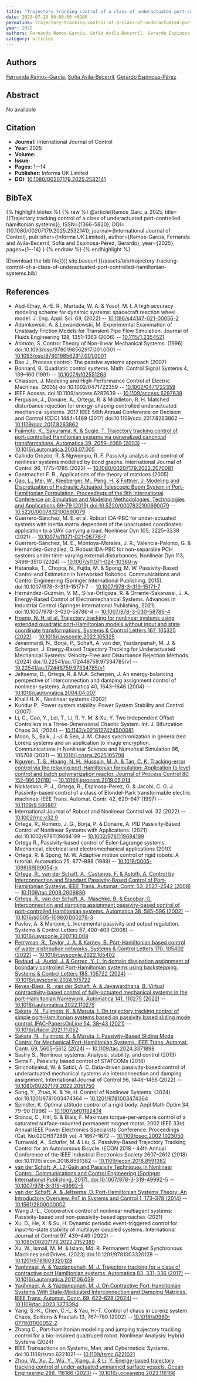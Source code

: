 ```yaml
---
title: "Trajectory tracking control of a class of underactuated port-controlled hamiltonian systems"
date: 2025-07-28 00:00:00 +0100
permalink: trajectory-tracking-control-of-a-class-of-underactuated-port-controlled-hamiltonian-systems
year: 2025
authors: Fernanda Ramos-García, Sofía Avila-Becerril, Gerardo Espinosa-Pérez
category: articles
---
```

 
## Authors
[Fernanda Ramos-García](authors/fernanda-ramos-garcia), [Sofía Avila-Becerril](authors/sofia-avila-becerril), [Gerardo Espinosa-Pérez](authors/gerardo-espinosa-perez)
 
## Abstract
No  available
 
## Citation
- **Journal:** International Journal of Control
- **Year:** 2025
- **Volume:** 
- **Issue:** 
- **Pages:** 1--14
- **Publisher:** Informa UK Limited
- **DOI:** [10.1080/00207179.2025.2532141](https://doi.org/10.1080/00207179.2025.2532141)
 
## BibTeX
{% highlight bibtex %}
{% raw %}
@article{Ramos_Garc_a_2025,
  title={{Trajectory tracking control of a class of underactuated port-controlled hamiltonian systems}},
  ISSN={1366-5820},
  DOI={10.1080/00207179.2025.2532141},
  journal={International Journal of Control},
  publisher={Informa UK Limited},
  author={Ramos-García, Fernanda and Avila-Becerril, Sofía and Espinosa-Pérez, Gerardo},
  year={2025},
  pages={1--14}
}
{% endraw %}
{% endhighlight %}
 
[Download the bib file]({{ site.baseurl }}/assets/bib/trajectory-tracking-control-of-a-class-of-underactuated-port-controlled-hamiltonian-systems.bib)
 
## References
- Abd-Elhay, A.-E. R., Murtada, W. A. & Yosof, M. I. A high accuracy modeling scheme for dynamic systems: spacecraft reaction wheel model. J. Eng. Appl. Sci. 69, (2022) -- [10.1186/s44147-021-00056-2](https://doi.org/10.1186/s44147-021-00056-2)
- Adamkowski, A. & Lewandowski, M. Experimental Examination of Unsteady Friction Models for Transient Pipe Flow Simulation. Journal of Fluids Engineering 128, 1351–1363 (2006) -- [10.1115/1.2354521](https://doi.org/10.1115/1.2354521)
- Arimoto, S. Control Theory of Non-linear Mechanical Systems. (1996) doi:10.1093/oso/9780198562917.001.0001 -- [10.1093/oso/9780198562917.001.0001](https://doi.org/10.1093/oso/9780198562917.001.0001)
- Bao J., Process control: The passive systems approach (2007)
- Bonnard, B. Quadratic control systems. Math. Control Signal Systems 4, 139–160 (1991) -- [10.1007/bf02551263](https://doi.org/10.1007/bf02551263)
- Chiasson, J. Modeling and High‐Performance Control of Electric Machines. (2005) doi:10.1002/0471722359 -- [10.1002/0471722359](https://doi.org/10.1002/0471722359)
- IEEE Access. doi:10.1109/access.6287639 -- [10.1109/access.6287639](https://doi.org/10.1109/access.6287639)
- Ferguson, J., Donaire, A., Ortega, R. & Middleton, R. H. Matched disturbance rejection for energy-shaping controlled underactuated mechanical systems. 2017 IEEE 56th Annual Conference on Decision and Control (CDC) 1484–1489 (2017) doi:10.1109/cdc.2017.8263862 -- [10.1109/cdc.2017.8263862](https://doi.org/10.1109/cdc.2017.8263862)
- [Fujimoto, K., Sakurama, K. & Sugie, T. Trajectory tracking control of port-controlled Hamiltonian systems via generalized canonical transformations. Automatica 39, 2059–2069 (2003)](trajectory-tracking-control-of-port-controlled-hamiltonian-systems-via-generalized-canonical-transformations) -- [10.1016/j.automatica.2003.07.005](https://doi.org/10.1016/j.automatica.2003.07.005)
- Galindo Orozco, R. & Ngwompo, R. F. Passivity analysis and control of nonlinear systems modelled by bond graphs. International Journal of Control 96, 1775–1785 (2022) -- [10.1080/00207179.2022.2070081](https://doi.org/10.1080/00207179.2022.2070081)
- Gantmacher F. R., Applications of the theory of matrices (2005)
- [Gao, L., Mei, W., Kleeberger, M., Peng, H. & Fottner, J. Modeling and Discretization of Hydraulic Actuated Telescopic Boom System in Port-Hamiltonian Formulation. Proceedings of the 9th International Conference on Simulation and Modeling Methodologies, Technologies and Applications 69–79 (2019) doi:10.5220/0007832100690079](modeling-and-discretization-of-hydraulic-actuated-telescopic-boom-system-in-port-hamiltonian-formulation) -- [10.5220/0007832100690079](https://doi.org/10.5220/0007832100690079)
- Guerrero-Sánchez, M. E. et al. Robust IDA-PBC for under-actuated systems with inertia matrix dependent of the unactuated coordinates: application to a UAV carrying a load. Nonlinear Dyn 105, 3225–3238 (2021) -- [10.1007/s11071-021-06776-7](https://doi.org/10.1007/s11071-021-06776-7)
- Guerrero-Sánchez, M. E., Montoya-Morales, J. R., Valencia-Palomo, G. & Hernández-González, O. Robust IDA-PBC for non-separable PCH systems under time-varying external disturbances. Nonlinear Dyn 113, 3499–3510 (2024) -- [10.1007/s11071-024-10380-w](https://doi.org/10.1007/s11071-024-10380-w)
- Hatanaka, T., Chopra, N., Fujita, M. & Spong, M. W. Passivity-Based Control and Estimation in Networked Robotics. Communications and Control Engineering (Springer International Publishing, 2015). doi:10.1007/978-3-319-15171-7 -- [10.1007/978-3-319-15171-7](https://doi.org/10.1007/978-3-319-15171-7)
- Hernández-Guzmán, V. M., Silva-Ortigoza, R. & Orrante-Sakanassi, J. A. Energy-Based Control of Electromechanical Systems. Advances in Industrial Control (Springer International Publishing, 2021). doi:10.1007/978-3-030-58786-4 -- [10.1007/978-3-030-58786-4](https://doi.org/10.1007/978-3-030-58786-4)
- [Hoang, N. H. et al. Trajectory tracking for nonlinear systems using extended quadratic port-Hamiltonian models without input and state coordinate transformations. Systems &amp; Control Letters 167, 105325 (2022)](trajectory-tracking-for-nonlinear-systems-using-extended-quadratic-port-hamiltonian-models-without-input-and-state-coordinate-transformations) -- [10.1016/j.sysconle.2022.105325](https://doi.org/10.1016/j.sysconle.2022.105325)
- Javanmardi, N., Borja, P., Schaft, A. van der, Yazdanpanah, M. J. & Scherpen, J. Energy-Based Trajectory Tracking for Underactuated Mechanical Systems: Velocity-Free and Disturbance Rejection Methods. (2024) doi:10.22541/au.172448759.97334785/v1 -- [10.22541/au.172448759.97334785/v1](https://doi.org/10.22541/au.172448759.97334785/v1)
- Jeltsema, D., Ortega, R. & M.A. Scherpen, J. An energy-balancing perspective of interconnection and damping assignment control of nonlinear systems. Automatica 40, 1643–1646 (2004) -- [10.1016/j.automatica.2004.04.007](https://doi.org/10.1016/j.automatica.2004.04.007)
- Khalil H. K., Nonlinear systems (2002)
- Kundur P., Power system stability. Power System Stability and Control (2007)
- Li, C., Gao, Y., Lei, T., Li, R. Y. M. & Xu, Y. Two Independent Offset Controllers in a Three-Dimensional Chaotic System. Int. J. Bifurcation Chaos 34, (2024) -- [10.1142/s0218127424500081](https://doi.org/10.1142/s0218127424500081)
- Moon, S., Baik, J.-J. & Seo, J. M. Chaos synchronization in generalized Lorenz systems and an application to image encryption. Communications in Nonlinear Science and Numerical Simulation 96, 105708 (2021) -- [10.1016/j.cnsns.2021.105708](https://doi.org/10.1016/j.cnsns.2021.105708)
- [Nguyen, T. S., Hoang, N. H., Hussain, M. A. & Tan, C. K. Tracking-error control via the relaxing port-Hamiltonian formulation: Application to level control and batch polymerization reactor. Journal of Process Control 80, 152–166 (2019)](tracking-error-control-via-the-relaxing-port-hamiltonian-formulation-application-to-level-control-and-batch-polymerization-reactor) -- [10.1016/j.jprocont.2019.05.014](https://doi.org/10.1016/j.jprocont.2019.05.014)
- Nicklasson, P. J., Ortega, R., Espinosa-Perez, G. & Jacobi, C. G. J. Passivity-based control of a class of Blondel-Park transformable electric machines. IEEE Trans. Automat. Contr. 42, 629–647 (1997) -- [10.1109/9.580867](https://doi.org/10.1109/9.580867)
- International Journal of Robust and Nonlinear Control vol. 32 (2022) -- [10.1002/rnc.v32.9](https://doi.org/10.1002/rnc.v32.9)
- Ortega, R., Romero, J. G., Borja, P. & Donaire, A. PID Passivity‐Based Control of Nonlinear Systems with Applications. (2021) doi:10.1002/9781119694199 -- [10.1002/9781119694199](https://doi.org/10.1002/9781119694199)
- Ortega R., Passivity-based control of Euler-Lagrange systems: Mechanical, electrical and electromechanical applications (2010)
- Ortega, R. & Spong, M. W. Adaptive motion control of rigid robots: A tutorial. Automatica 25, 877–888 (1989) -- [10.1016/0005-1098(89)90054-x](https://doi.org/10.1016/0005-1098(89)90054-x)
- [Ortega, R., van der Schaft, A., Castanos, F. & Astolfi, A. Control by Interconnection and Standard Passivity-Based Control of Port-Hamiltonian Systems. IEEE Trans. Automat. Contr. 53, 2527–2542 (2008)](control-by-interconnection-and-standard-passivity-based-control-of-port-hamiltonian-systems) -- [10.1109/tac.2008.2006930](https://doi.org/10.1109/tac.2008.2006930)
- [Ortega, R., van der Schaft, A., Maschke, B. & Escobar, G. Interconnection and damping assignment passivity-based control of port-controlled Hamiltonian systems. Automatica 38, 585–596 (2002)](interconnection-and-damping-assignment-passivity-based-control-of-port-controlled-hamiltonian-systems) -- [10.1016/s0005-1098(01)00278-3](https://doi.org/10.1016/s0005-1098(01)00278-3)
- Pavlov, A. & Marconi, L. Incremental passivity and output regulation. Systems &amp; Control Letters 57, 400–409 (2008) -- [10.1016/j.sysconle.2007.10.008](https://doi.org/10.1016/j.sysconle.2007.10.008)
- [Perryman, R., Taylor, J. A. & Karney, B. Port-Hamiltonian based control of water distribution networks. Systems &amp; Control Letters 170, 105402 (2022)](port-hamiltonian-based-control-of-water-distribution-networks) -- [10.1016/j.sysconle.2022.105402](https://doi.org/10.1016/j.sysconle.2022.105402)
- [Redaud, J., Auriol, J. & Gorrec, Y. L. In domain dissipation assignment of boundary controlled Port-Hamiltonian systems using backstepping. Systems &amp; Control Letters 185, 105722 (2024)](in-domain-dissipation-assignment-of-boundary-controlled-port-hamiltonian-systems-using-backstepping) -- [10.1016/j.sysconle.2024.105722](https://doi.org/10.1016/j.sysconle.2024.105722)
- [Reyes-Báez, R., van der Schaft, A. & Jayawardhana, B. Virtual contractivity-based control of fully-actuated mechanical systems in the port-Hamiltonian framework. Automatica 141, 110275 (2022)](virtual-contractivity-based-control-of-fully-actuated-mechanical-systems-in-the-port-hamiltonian-framework) -- [10.1016/j.automatica.2022.110275](https://doi.org/10.1016/j.automatica.2022.110275)
- [Sakata, N., Fujimoto, K. & Maruta, I. On trajectory tracking control of simple port-Hamiltonian systems based on passivity based sliding mode control. IFAC-PapersOnLine 54, 38–43 (2021)](on-trajectory-tracking-control-of-simple-port-hamiltonian-systems-based-on-passivity-based-sliding-mode-control) -- [10.1016/j.ifacol.2021.11.052](https://doi.org/10.1016/j.ifacol.2021.11.052)
- [Sakata, N., Fujimoto, K. & Maruta, I. Passivity-Based Sliding Mode Control for Mechanical Port-Hamiltonian Systems. IEEE Trans. Automat. Contr. 69, 5605–5612 (2024)](passivity-based-sliding-mode-control-for-mechanical-port-hamiltonian-systems) -- [10.1109/tac.2024.3371898](https://doi.org/10.1109/tac.2024.3371898)
- Sastry S., Nonlinear systems: Analysis, stability, and control (2013)
- Serra F., Passivity based control of STATCOMs (2014)
- Sirichotiyakul, W. & Satici, A. C. Data-driven passivity-based control of underactuated mechanical systems via interconnection and damping assignment. International Journal of Control 96, 1448–1456 (2022) -- [10.1080/00207179.2022.2051750](https://doi.org/10.1080/00207179.2022.2051750)
- Song, Y., Zhao, K. & Ye, H. Control of Nonlinear Systems. (2024) doi:10.1201/9781003474364 -- [10.1201/9781003474364](https://doi.org/10.1201/9781003474364)
- Spindler, K. Optimal attitude control of a rigid body. Appl Math Optim 34, 79–90 (1996) -- [10.1007/bf01182474](https://doi.org/10.1007/bf01182474)
- Stancu, C., Hiti, S. & Biais, F. Maximum torque-per-ampere control of a saturated surface-mounted permanent magnet motor. 2002 IEEE 33rd Annual IEEE Power Electronics Specialists Conference. Proceedings (Cat. No.02CH37289) vol. 4 1667–1672 -- [10.1109/psec.2002.1023050](https://doi.org/10.1109/psec.2002.1023050)
- Turnwald, A., Schafer, M. & Liu, S. Passivity-Based Trajectory Tracking Control for an Autonomous Bicycle. IECON 2018 - 44th Annual Conference of the IEEE Industrial Electronics Society 2607–2612 (2018) doi:10.1109/iecon.2018.8591382 -- [10.1109/iecon.2018.8591382](https://doi.org/10.1109/iecon.2018.8591382)
- [van der Schaft, A. L2-Gain and Passivity Techniques in Nonlinear Control. Communications and Control Engineering (Springer International Publishing, 2017). doi:10.1007/978-3-319-49992-5](l2-gain-and-passivity-techniques-in-nonlinear-control) -- [10.1007/978-3-319-49992-5](https://doi.org/10.1007/978-3-319-49992-5)
- [van der Schaft, A. & Jeltsema, D. Port-Hamiltonian Systems Theory: An Introductory Overview. FnT in Systems and Control 1, 173–378 (2014)](port-hamiltonian-systems-theory-an-introductory-overview) -- [10.1561/2600000002](https://doi.org/10.1561/2600000002)
- Wang J.-L., Cooperative control of nonlinear multiagent systems: Passivity-based and non-passivity-based approaches (2021)
- Xu, D., He, X. & Su, H. Dynamic periodic event-triggered control for input-to-state stability of multilayer coupled systems. International Journal of Control 97, 439–449 (2022) -- [10.1080/00207179.2022.2152380](https://doi.org/10.1080/00207179.2022.2152380)
- Xu, W., Ismail, M. M. & Islam, Md. R. Permanent Magnet Synchronous Machines and Drives. (2023) doi:10.1201/9781003320128 -- [10.1201/9781003320128](https://doi.org/10.1201/9781003320128)
- [Yaghmaei, A. & Yazdanpanah, M. J. Trajectory tracking for a class of contractive port Hamiltonian systems. Automatica 83, 331–336 (2017)](trajectory-tracking-for-a-class-of-contractive-port-hamiltonian-systems) -- [10.1016/j.automatica.2017.06.039](https://doi.org/10.1016/j.automatica.2017.06.039)
- [Yaghmaei, A. & Yazdanpanah, M. J. On Contractive Port-Hamiltonian Systems With State-Modulated Interconnection and Damping Matrices. IEEE Trans. Automat. Contr. 69, 622–628 (2024)](on-contractive-port-hamiltonian-systems-with-state-modulated-interconnection-and-damping-matrices) -- [10.1109/tac.2023.3273394](https://doi.org/10.1109/tac.2023.3273394)
- Yang, S.-K., Chen, C.-L. & Yau, H.-T. Control of chaos in Lorenz system. Chaos, Solitons &amp; Fractals 13, 767–780 (2002) -- [10.1016/s0960-0779(01)00052-2](https://doi.org/10.1016/s0960-0779(01)00052-2)
- Zhang C., Port-hamiltonian modeling and jumping trajectory tracking control for a bio-inspired quadruped robot. Nonlinear Analysis: Hybrid Systems (2024)
- IEEE Transactions on Systems, Man, and Cybernetics: Systems. doi:10.1109/tsmc.6221021 -- [10.1109/tsmc.6221021](https://doi.org/10.1109/tsmc.6221021)
- [Zhou, W., Xu, Z., Wu, Y., Xiang, J. & Li, Y. Energy-based trajectory tracking control of under-actuated unmanned surface vessels. Ocean Engineering 288, 116166 (2023)](energy-based-trajectory-tracking-control-of-under-actuated-unmanned-surface-vessels) -- [10.1016/j.oceaneng.2023.116166](https://doi.org/10.1016/j.oceaneng.2023.116166)

